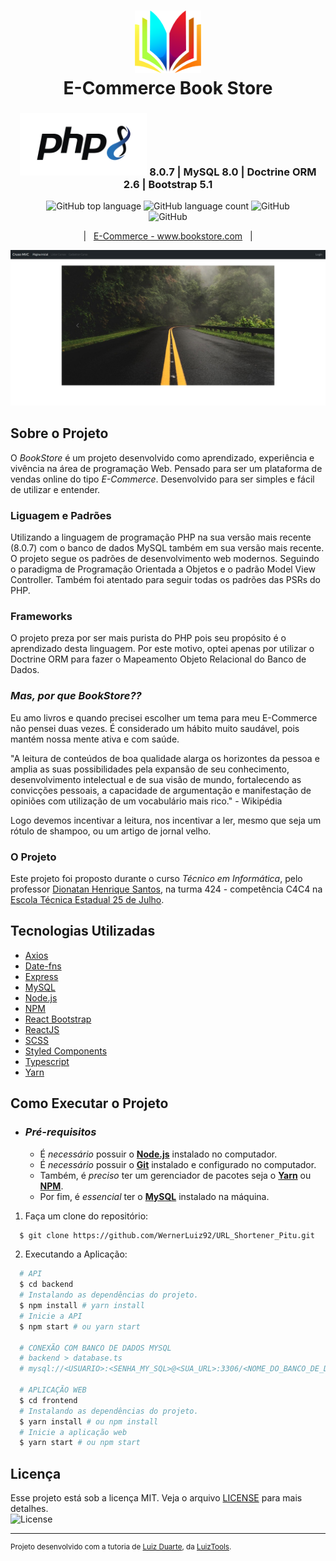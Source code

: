 <h1 align="center">
    <img alt="Logo" src=".github/img/logo.png" height="100px" />
    <br>E-Commerce Book Store<br/>
</h1>
<h3 align="center">
  <img alt="PHP" src=".github/img/php8.png" height="100px" /> 8.0.7 | MySQL 8.0 | Doctrine ORM 2.6 | Bootstrap 5.1
</h3>



<p align="center">
    <img alt="GitHub top language" src="https://img.shields.io/github/languages/top/WernerLuiz92/E-Commerce_BookStore__V2?style=for-the-badge">
    <img alt="GitHub language count" src="https://img.shields.io/github/languages/count/WernerLuiz92/E-Commerce_BookStore__V2?style=for-the-badge">
    <img alt="GitHub" src="https://img.shields.io/github/license/WernerLuiz92/E-Commerce_BookStore__V2?style=for-the-badge"><br/>
    <img alt="GitHub" src="https://img.shields.io/github/v/tag/WernerLuiz92/E-Commerce_BookStore__V2?style=for-the-badge"><br/>
    
</p>

<p align="center">
    &nbsp;&nbsp;&nbsp;|&nbsp;&nbsp;&nbsp;<a href="http://www.bookstore.com">E-Commerce - www.bookstore.com</a>&nbsp;&nbsp;&nbsp;|&nbsp;&nbsp;&nbsp;
</p>

<p align="center">
    <img alt="Home Page" src=".github/img/HomePage_Screen.jpeg" />
<p>

## Sobre o Projeto

O _BookStore_ é um projeto desenvolvido como aprendizado, experiência e vivência na área de programação Web. Pensado para ser um plataforma de vendas online do tipo _E-Commerce_. Desenvolvido para ser simples e fácil de utilizar e entender.

### Liguagem e Padrões

Utilizando a linguagem de programação PHP na sua versão mais recente (8.0.7) com o banco de dados MySQL também em sua versão mais recente. O projeto segue os padrões de desenvolvimento web modernos. Seguindo o paradigma de Programação Orientada a Objetos e o padrão Model View Controller. Também foi atentado para seguir todas os padrões das PSRs do PHP.

### Frameworks

O projeto preza por ser mais purista do PHP pois seu propósito é o aprendizado desta linguagem. Por este motivo, optei apenas por utilizar o Doctrine ORM para fazer o Mapeamento Objeto Relacional do Banco de Dados.

### _Mas, por que BookStore??_

Eu amo livros e quando precisei escolher um tema para meu E-Commerce não pensei duas vezes. É considerado um hábito muito saudável, pois mantém nossa mente ativa e com saúde.

"A leitura de conteúdos de boa qualidade alarga os horizontes da pessoa e amplia as suas possibilidades pela expansão de seu conhecimento, desenvolvimento intelectual e de sua visão de mundo, fortalecendo as convicções pessoais, a capacidade de argumentação e manifestação de opiniões com utilização de um vocabulário mais rico." - Wikipédia

Logo devemos incentivar a leitura, nos incentivar a ler, mesmo que seja um rótulo de shampoo, ou um artigo de jornal velho.

### O Projeto

Este projeto foi proposto durante o curso _Técnico em Informática_, pelo professor [Dionatan Henrique Santos](#), na turma 424 - competência C4C4 na [Escola Técnica Estadual 25 de Julho](https://escola25dejulho.com.br/tecnico.php?id=1).

## Tecnologias Utilizadas

- [Axios](https://github.com/axios/axios)
- [Date-fns](https://date-fns.org/)
- [Express](https://expressjs.com/)
- [MySQL](https://www.mysql.com/)
- [Node.js](https://nodejs.org/en/)
- [NPM](https://www.npmjs.com/)
- [React Bootstrap](https://react-bootstrap.github.io/)
- [ReactJS](https://reactjs.org/)
- [SCSS](https://sass-lang.com/)
- [Styled Components](https://styled-components.com/)
- [Typescript](https://www.typescriptlang.org/)
- [Yarn](https://yarnpkg.com/)

## Como Executar o Projeto

- ### _Pré-requisitos_

  - É _necessário_ possuir o **[Node.js](https://nodejs.org/en/)** instalado no computador.
  - É _necessário_ possuir o **[Git](https://git-scm.com/)** instalado e configurado no computador.
  - Também, é _preciso_ ter um gerenciador de pacotes seja o **[Yarn](https://yarnpkg.com/)** ou **[NPM](https://www.npmjs.com/)**.
  - Por fim, é _essencial_ ter o **[MySQL](https://www.mysql.com/)** instalado na máquina.

1. Faça um clone do repositório:

```sh
  $ git clone https://github.com/WernerLuiz92/URL_Shortener_Pitu.git
```

2. Executando a Aplicação:

```sh
  # API
  $ cd backend
  # Instalando as dependências do projeto.
  $ npm install # yarn install
  # Inicie a API
  $ npm start # ou yarn start

  # CONEXÃO COM BANCO DE DADOS MYSQL
  # backend > database.ts
  # mysql://<USUARIO>:<SENHA_MY_SQL>@<SUA_URL>:3306/<NOME_DO_BANCO_DE_DADOS>

  # APLICAÇÃO WEB
  $ cd frontend
  # Instalando as dependências do projeto.
  $ yarn install # ou npm install
  # Inicie a aplicação web
  $ yarn start # ou npm start
```

## Licença

Esse projeto está sob a licença MIT. Veja o arquivo [LICENSE](LICENSE) para mais detalhes.<br />
<img alt="License" src="https://img.shields.io/github/license/WernerLuiz92/URL_Shortener_Pitu?style=for-the-badge">

---

<sup>Projeto desenvolvido com a tutoria de [Luiz Duarte](https://github.com/luiztools), da [LuizTools](https://www.luiztools.com.br).</sup>
